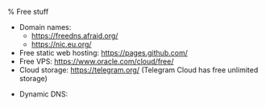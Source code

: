 % Free stuff

- Domain names:
	- https://freedns.afraid.org/
	- https://nic.eu.org/
- Free static web hosting: https://pages.github.com/
- Free VPS: https://www.oracle.com/cloud/free/
- Cloud storage: https://telegram.org/ (Telegram Cloud has free unlimited storage)
* Dynamic DNS: 